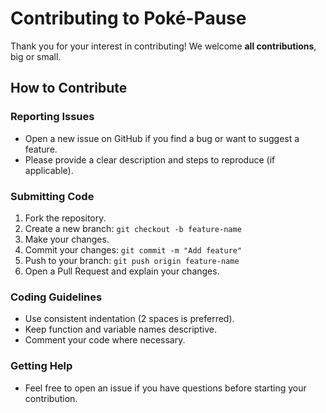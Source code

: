 # Contributing to Poké-Pause

Thank you for your interest in contributing! We welcome **all contributions**, big or small.

## How to Contribute

### Reporting Issues
- Open a new issue on GitHub if you find a bug or want to suggest a feature.
- Please provide a clear description and steps to reproduce (if applicable).

### Submitting Code
1. Fork the repository.
2. Create a new branch: `git checkout -b feature-name`
3. Make your changes.
4. Commit your changes: `git commit -m "Add feature"`
5. Push to your branch: `git push origin feature-name`
6. Open a Pull Request and explain your changes.

### Coding Guidelines
- Use consistent indentation (2 spaces is preferred).  
- Keep function and variable names descriptive.  
- Comment your code where necessary.

### Getting Help
- Feel free to open an issue if you have questions before starting your contribution.
